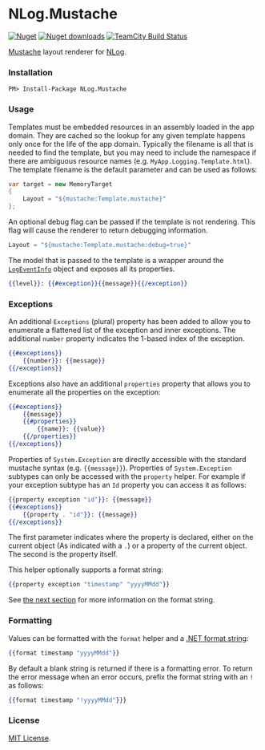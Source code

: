 NLog.Mustache
=============

[![Nuget](http://img.shields.io/nuget/v/NLog.Mustache.svg)](http://www.nuget.org/packages/NLog.Mustache/) [![Nuget downloads](http://img.shields.io/nuget/dt/NLog.Mustache.svg)](http://www.nuget.org/packages/NLog.Mustache/) [![TeamCity Build Status](https://img.shields.io/teamcity/http/build.mikeobrien.net/s/NLog_Mustache.svg?style=flat&label=TeamCity)](http://build.mikeobrien.net/viewType.html?buildTypeId=NLog_Mustache&guest=1)

[Mustache](https://mustache.github.io/) layout renderer for [NLog](http://nlog-project.org/).

### Installation

    PM> Install-Package NLog.Mustache

### Usage

Templates must be embedded resources in an assembly loaded in the app domain. They are cached so the lookup for any given template happens only once for the life of the app domain. Typically the filename is all that is needed to find the template, but you may need to include the namespace if there are ambiguous resource names (e.g. `MyApp.Logging.Template.html`). The template filename is the default parameter and can be used as follows:

```csharp
var target = new MemoryTarget
{
    Layout = "${mustache:Template.mustache}"
};
```

An optional debug flag can be passed if the template is not rendering. This flag will cause the renderer to return debugging information.

```csharp
Layout = "${mustache:Template.mustache:debug=true}"
```

The model that is passed to the template is a wrapper around the [`LogEventInfo`](https://github.com/NLog/NLog/blob/master/src/NLog/LogEventInfo.cs) object and exposes all its properties. 

```handlebars
{{level}}: {{#exception}}{{message}}{{/exception}}
```

### Exceptions

An additional `Exceptions` (plural) property has been added to allow you to enumerate a flattened list of the exception and inner exceptions. The additional `number` property indicates the 1-based index of the exception.

```handlebars
{{#exceptions}}
    {{number}}: {{message}}
{{/exceptions}}
```

Exceptions also have an additional `properties` property that allows you to enumerate all the properties on the exception:

```handlebars
{{#exceptions}}
    {{message}}
    {{#properties}}
        {{name}}: {{value}}
    {{/properties}}
{{/exceptions}}
```

Properties of `System.Exception` are directly accessible with the standard mustache syntax (e.g. `{{message}}`). Properties of `System.Exception` subtypes can only be accessed with the `property` helper. For example if your exception subtype has an `Id` property you can access it as follows:

```handlebars
{{property exception "id"}}: {{message}}
{{#exceptions}}
    {{property . "id"}}: {{message}}
{{/exceptions}}
```

The first parameter indicates where the property is declared, either on the current object (As indicated with a `.`) or a property of the current object. The second is the property itself. 

This helper optionally supports a format string:

```handlebars
{{property exception "timestamp" "yyyyMMdd"}}
```
See [the next section](#formatting) for more information on the format string.

### Formatting

Values can be formatted with the `format` helper and a [.NET format string](https://msdn.microsoft.com/en-us/library/26etazsy(v=vs.110).aspx):

```handlebars
{{format timestamp "yyyyMMdd"}}
```

By default a blank string is returned if there is a formatting error. To return the error message when an error occurs, prefix the format string with an `!` as follows:

```handlebars
{{format timestamp "!yyyyMMdd"}}}
```

### License

[MIT License](https://raw.githubusercontent.com/mikeobrien/NLog.Mustache/master/LICENSE).